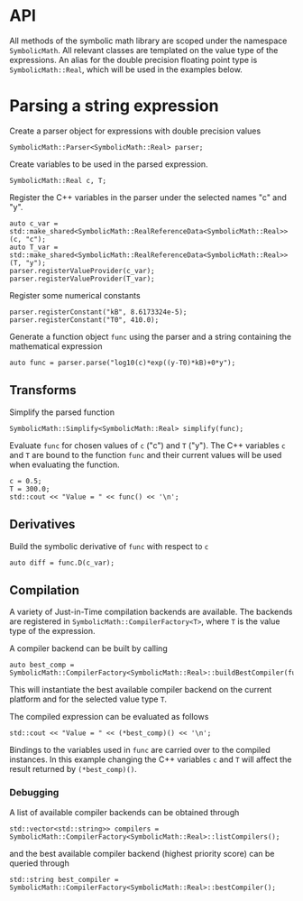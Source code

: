 # API

All methods of the symbolic math library are scoped under the namespace
`SymbolicMath`. All relevant classes are templated on the value type of the
expressions. An alias for the double precision floating point type is
`SymbolicMath::Real`, which will be used in the examples below.

# Parsing a string expression

Create a parser object for expressions with double precision values

```
SymbolicMath::Parser<SymbolicMath::Real> parser;
```

Create variables to be used in the parsed expression.

```
SymbolicMath::Real c, T;
```

Register the C++ variables in the parser under the selected names "c" and "y".

```
auto c_var = std::make_shared<SymbolicMath::RealReferenceData<SymbolicMath::Real>>(c, "c");
auto T_var = std::make_shared<SymbolicMath::RealReferenceData<SymbolicMath::Real>>(T, "y");
parser.registerValueProvider(c_var);
parser.registerValueProvider(T_var);
```

Register some numerical constants

```
parser.registerConstant("kB", 8.6173324e-5);
parser.registerConstant("T0", 410.0);
```

Generate a function object `func` using the parser and a string containing the
mathematical expression

```
auto func = parser.parse("log10(c)*exp((y-T0)*kB)+0*y");
```

## Transforms

Simplify the parsed function

```
SymbolicMath::Simplify<SymbolicMath::Real> simplify(func);
```

Evaluate `func` for chosen values of `c` ("c") and `T` ("y"). The C++ variables
`c` and `T` are bound to the function `func` and their current values will be
used when evaluating the function.

```
c = 0.5;
T = 300.0;
std::cout << "Value = " << func() << '\n';
```

## Derivatives

Build the symbolic derivative of `func` with respect to `c`

```
auto diff = func.D(c_var);
```

## Compilation

A variety of Just-in-Time compilation backends are available. The backends are
registered in `SymbolicMath::CompilerFactory<T>`, where `T` is the value type of
the expression.

A compiler backend can be built by calling

```
auto best_comp = SymbolicMath::CompilerFactory<SymbolicMath::Real>::buildBestCompiler(func);
```

This will instantiate the best available compiler backend on the current
platform and for the selected value type `T`.

The compiled expression can be evaluated as follows

```
std::cout << "Value = " << (*best_comp)() << '\n';
```

Bindings to the variables used in `func` are carried over to the compiled
instances. In this example changing the C++ variables `c` and `T` will affect
the result returned by `(*best_comp)()`.

### Debugging

A list of available compiler backends can be obtained through

```
std::vector<std::string>> compilers = SymbolicMath::CompilerFactory<SymbolicMath::Real>::listCompilers();
```

and the best available compiler backend (highest priority score) can be queried
through

```
std::string best_compiler = SymbolicMath::CompilerFactory<SymbolicMath::Real>::bestCompiler();
```
